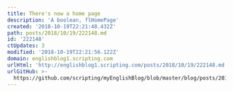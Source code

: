 ```yaml
---
title: There's now a home page
description: 'A boolean, flHomePage'
created: '2018-10-19T22:21:48.432Z'
path: posts/2018/10/19/222148.md
id: '222148'
ctUpdates: 3
modified: '2018-10-19T22:21:56.122Z'
domain: englishblog1.scripting.com
urlHtml: 'http://englishblog1.scripting.com/posts/2018/10/19/222148.md'
urlGitHub: >-
  https://github.com/scripting/myEnglishBlog/blob/master/blog/posts/2018/10/19/222148.md
---
```

